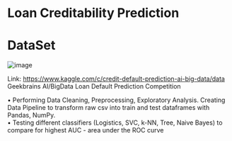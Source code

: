 # Loan Creditability Prediction

# DataSet 
![image](https://user-images.githubusercontent.com/67725371/123068848-8f15c300-d412-11eb-8690-e4117b3f2bd1.png)

Link: https://www.kaggle.com/c/credit-default-prediction-ai-big-data/data  
Geekbrains AI/BigData Loan Default Prediction Competition

• Performing Data Cleaning, Preprocessing, Exploratory Analysis. Creating Data Pipeline to
transform raw csv into train and test dataframes with
Pandas, NumPy.  
• Testing different classifiers (Logistics, SVC, k-NN,
Tree, Naive Bayes) to compare for highest AUC - area
under the ROC curve
